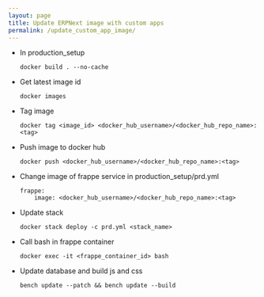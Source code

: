 ```yaml
---
layout: page
title: Update ERPNext image with custom apps
permalink: /update_custom_app_image/
---
```


* In production_setup

    `docker build . --no-cache`
    
* Get latest  image id

    `docker images`
  
* Tag image

    `docker tag <image_id> <docker_hub_username>/<docker_hub_repo_name>:<tag>`
    
* Push image to docker hub

    `docker push <docker_hub_username>/<docker_hub_repo_name>:<tag>`
    
* Change image of frappe service in production_setup/prd.yml

    ```
    frappe:
        image: <docker_hub_username>/<docker_hub_repo_name>:<tag>
    ```

* Update stack

    `docker stack deploy -c prd.yml <stack_name>`

* Call bash in frappe container

    `docker exec -it <frappe_container_id> bash`
    
* Update database and build js and css

    `bench update --patch && bench update --build`